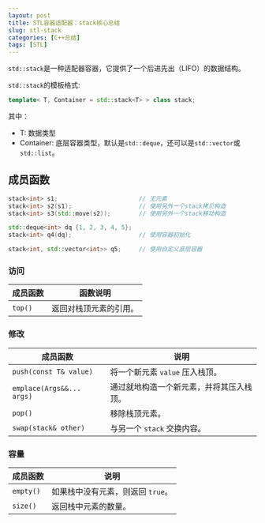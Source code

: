 ```yaml
---
layout: post
title: STL容器适配器：stack核心总结
slug: stl-stack
categories: [C++总结]
tags: [STL]
---
```

`std::stack`是一种适配器容器，它提供了一个后进先出（LIFO）的数据结构。

`std::stack`的模板格式:
```cpp
template< T, Container = std::stack<T> > class stack;
```
其中：
+ T: 数据类型
+ Container: 底层容器类型，默认是`std::deque`，还可以是`std::vector`或`std::list`。

## 成员函数
```cpp
stack<int> s1;                       // 无元素
stack<int> s2(s1);                   // 使用另外一个stack拷贝构造
stack<int> s3(std::move(s2));        // 使用另外一个stack移动构造

std::deque<int> dq {1, 2, 3, 4, 5};
stack<int> q4(dq);                   // 使用容器初始化

stack<int, std::vector<int>> q5;     // 使用自定义底层容器
```

### **访问**

| 成员函数 | 函数说明               |
| -------- | ---------------------- |
| `top()`  | 返回对栈顶元素的引用。 |

### **修改**

| 成员函数                  | 说明                                     |
| ------------------------- | ---------------------------------------- |
| `push(const T& value)`    | 将一个新元素 `value` 压入栈顶。          |
| `emplace(Args&&... args)` | 通过就地构造一个新元素，并将其压入栈顶。 |
| `pop()`                   | 移除栈顶元素。                           |
| `swap(stack& other)`      | 与另一个 `stack` 交换内容。              |

### **容量**

| 成员函数  | 说明                              |
| --------- | --------------------------------- |
| `empty()` | 如果栈中没有元素，则返回 `true`。 |
| `size()`  | 返回栈中元素的数量。              |